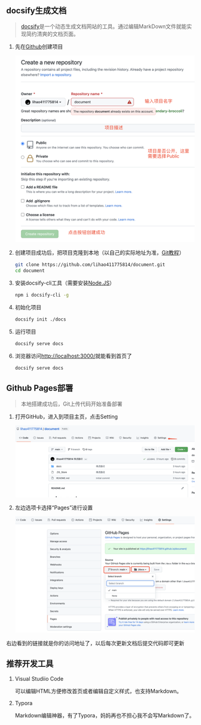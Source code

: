 ## docsify生成文档

> [docsify](https://docsify.js.org)是一个动态生成文档网站的工具。通过编辑MarkDown文件就能实现简约清爽的文档页面。

1. 先在[Github](https://github.com/)创建项目

   ![github](../Img/github/create.jpg)

2. 创建项目成功后，把项目克隆到本地（以自己的实际地址为准，[Git教程](https://www.runoob.com/git/git-tutorial.html)）

   ```bash
   git clone https://github.com/lihao411775814/document.git
   cd document
   ```

3. 安装docsify-cli工具（需要安装[Node.JS](https://www.runoob.com/nodejs/nodejs-install-setup.html)）

   ```bash
   npm i docsify-cli -g
   ```

4. 初始化项目

   ```bash
   docsify init ./docs
   ```

   

5. 运行项目

   ```bash
   docsify serve docs
   ```

   

6. 浏览器访问[http://localhost:3000/](http://localhost:3000/)就能看到首页了

   ```bash
   docsify serve docs
   ```



## Github Pages部署

> 本地搭建成功后，Git上传代码开始准备部署

1. 打开GitHub，进入到项目主页，点击Setting

   ![github](../Img/github/setting.jpg)

2. 左边选项卡选择“Pages”进行设置

   ![github](../Img/github/page.jpg)

右边看到的链接就是你的访问地址了，以后每次更新文档后提交代码即可更新

## 推荐开发工具

1. Visual Studiio Code

   可以编辑HTML方便修改首页或者编辑自定义样式，也支持Markdown。

2. Typora

   Markdown编辑神器，有了Typora，妈妈再也不担心我不会写Markdown了。

